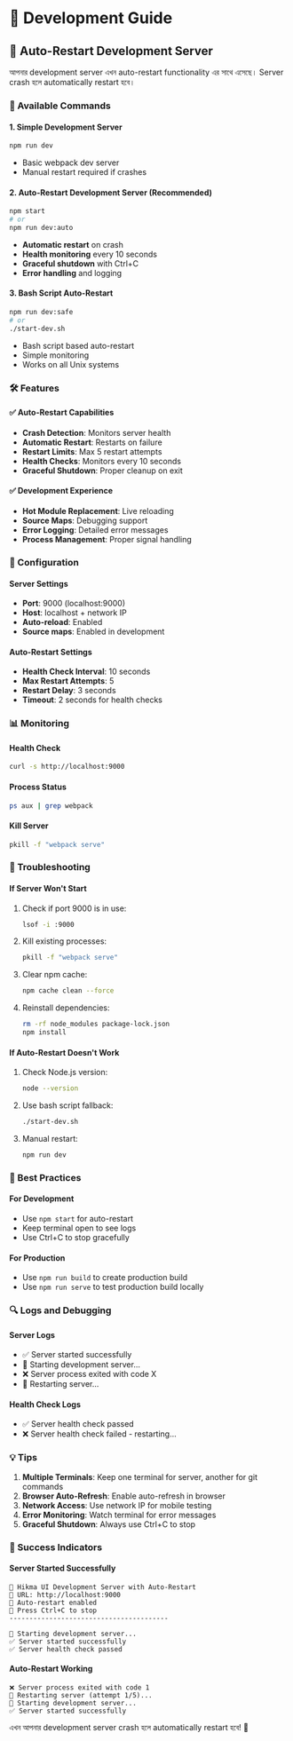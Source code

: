 # 🔧 Development Guide

## 🚀 Auto-Restart Development Server

আপনার development server এখন auto-restart functionality এর সাথে এসেছে। Server crash হলে automatically restart হবে।

### 🎯 Available Commands

#### 1. **Simple Development Server**
```bash
npm run dev
```
- Basic webpack dev server
- Manual restart required if crashes

#### 2. **Auto-Restart Development Server (Recommended)**
```bash
npm start
# or
npm run dev:auto
```
- **Automatic restart** on crash
- **Health monitoring** every 10 seconds
- **Graceful shutdown** with Ctrl+C
- **Error handling** and logging

#### 3. **Bash Script Auto-Restart**
```bash
npm run dev:safe
# or
./start-dev.sh
```
- Bash script based auto-restart
- Simple monitoring
- Works on all Unix systems

### 🛠️ Features

#### ✅ **Auto-Restart Capabilities**
- **Crash Detection**: Monitors server health
- **Automatic Restart**: Restarts on failure
- **Restart Limits**: Max 5 restart attempts
- **Health Checks**: Monitors every 10 seconds
- **Graceful Shutdown**: Proper cleanup on exit

#### ✅ **Development Experience**
- **Hot Module Replacement**: Live reloading
- **Source Maps**: Debugging support
- **Error Logging**: Detailed error messages
- **Process Management**: Proper signal handling

### 🔧 Configuration

#### Server Settings
- **Port**: 9000 (localhost:9000)
- **Host**: localhost + network IP
- **Auto-reload**: Enabled
- **Source maps**: Enabled in development

#### Auto-Restart Settings
- **Health Check Interval**: 10 seconds
- **Max Restart Attempts**: 5
- **Restart Delay**: 3 seconds
- **Timeout**: 2 seconds for health checks

### 📊 Monitoring

#### Health Check
```bash
curl -s http://localhost:9000
```

#### Process Status
```bash
ps aux | grep webpack
```

#### Kill Server
```bash
pkill -f "webpack serve"
```

### 🚨 Troubleshooting

#### If Server Won't Start
1. Check if port 9000 is in use:
   ```bash
   lsof -i :9000
   ```

2. Kill existing processes:
   ```bash
   pkill -f "webpack serve"
   ```

3. Clear npm cache:
   ```bash
   npm cache clean --force
   ```

4. Reinstall dependencies:
   ```bash
   rm -rf node_modules package-lock.json
   npm install
   ```

#### If Auto-Restart Doesn't Work
1. Check Node.js version:
   ```bash
   node --version
   ```

2. Use bash script fallback:
   ```bash
   ./start-dev.sh
   ```

3. Manual restart:
   ```bash
   npm run dev
   ```

### 🎯 Best Practices

#### For Development
- Use `npm start` for auto-restart
- Keep terminal open to see logs
- Use Ctrl+C to stop gracefully

#### For Production
- Use `npm run build` to create production build
- Use `npm run serve` to test production build locally

### 🔍 Logs and Debugging

#### Server Logs
- ✅ Server started successfully
- 🔄 Starting development server...
- ❌ Server process exited with code X
- 🔄 Restarting server...

#### Health Check Logs
- ✅ Server health check passed
- ❌ Server health check failed - restarting...

### 💡 Tips

1. **Multiple Terminals**: Keep one terminal for server, another for git commands
2. **Browser Auto-Refresh**: Enable auto-refresh in browser
3. **Network Access**: Use network IP for mobile testing
4. **Error Monitoring**: Watch terminal for error messages
5. **Graceful Shutdown**: Always use Ctrl+C to stop

### 🎉 Success Indicators

#### Server Started Successfully
```
🚀 Hikma UI Development Server with Auto-Restart
📍 URL: http://localhost:9000
🔄 Auto-restart enabled
🛑 Press Ctrl+C to stop
----------------------------------------

🔄 Starting development server...
✅ Server started successfully
✅ Server health check passed
```

#### Auto-Restart Working
```
❌ Server process exited with code 1
🔄 Restarting server (attempt 1/5)...
🔄 Starting development server...
✅ Server started successfully
```

এখন আপনার development server crash হলে automatically restart হবে! 🎊